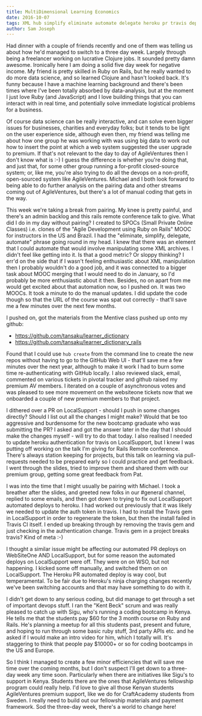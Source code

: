 ```yaml
---
title: MultiDimensional Learning Economics
date: 2016-10-07
tags: XML hub simplify eliminate automate delegate heroku pr travis deploy
author: Sam Joseph
---
```


Had dinner with a couple of friends recently and one of them was telling us about how he'd managed to switch to a three day week. Largely through being a freelancer working on lucrative Clojure jobs.  It sounded pretty damn awesome.  Ironically here I am doing a solid five day week for negative income.  My friend is pretty skilled in Ruby on Rails, but he really wanted to do more data science, and so learned Clojure and hasn't looked back.  It's funny because I have a machine learning background and there's been times where I've been totally absorbed by data-analysis, but at the moment I just love Ruby (and JavaScript) and I love building things that you can interact with in real time, and potentially solve immediate logistical problems for a business.

Of course data science can be really interactive, and can solve even bigger issues for businesses, charities and everyday folks; but it tends to be light on the user experience side, although even then, my friend was telling me about how one group he was working with was using big data to work out how to insert the point at which a web system suggested the user upgrade to premium.  If that's not relevant to the day to day of AgileVentures then I don't know what is :-) I guess the difference is whether you're doing that, and just that, for some other group running a for-profit closed-source system; or, like me, you're also trying to do all the devops on a non-profit, open-sourced system like AgileVentures.  Michael and I both look forward to being able to do further analysis on the pairing data and other streams coming out of AgileVentures, but there's a lot of manual coding that gets in the way.

This week we're taking a break from pairing.  My knee is pretty painful, and there's an admin backlog and this rails remote conference talk to give.  What did I do in my day without pairing?  I created to SPOCs (Small Private Online Classes) i.e. clones of the "Agile Development using Ruby on Rails" MOOC for instructors in the US and Brazil.  I had the "eliminate, simplify, delegate, automate" phrase going round in my head.  I knew that there was an element that I could automate that would involve manipulating some XML archives.  I didn't feel like getting into it. Is that a good metric? Or sloppy thinking?  I err'd on the side that if I wasn't feeling enthusiastic about XML manipulation then I probably wouldn't do a good job, and it was connected to a bigger task about MOOC merging that I would need to do in January, so I'd probably be more enthusiastic about it then.  Besides, no on apart from me would get excited about that automation now, so I pushed on.  It was two MOOCs.  It took a minute to do the manual updates.  I did update the code though so that the URL of the course was spat out correctly - that'll save me a few minutes over the next few months.

I pushed on, got the materials from the Mentive class pushed up onto my github:

* https://github.com/tansaku/learner_dictionary
* https://github.com/tansaku/learner_dictionary_rails

Found that I could use `hub create` from the command line to create the new repos without having to go to the GitHub Web UI - that'll save me a few minutes over the next year, although to make it work I had to burn some time re-authenticating with GitHub locally.  I also reviewed slack, email, commented on various tickets in pivotal tracker and github raised my premium AV members.  I iterated on a couple of asynchronous votes and was pleased to see more movement on the websiteone tickets now that we onboarded a couple of new premium members to that project.

I dithered over a PR on LocalSupport - should I push in some changes directly?  Should I list out all the changes I might make?  Would that be too aggressive and burdensome for the new bootcamp graduate who was submitting the PR?  I asked and got the answer later in the day that I should make the changes myself - will try to do that today.  I also realised I needed to update heroku authentication for travis on LocalSupport, but I knew I was putting off working on the talk I'm giving for Rails Remote conference.  There's always station keeping for projects, but this talk on learning via pull-requests needed to be prepared early so I could practice and get feedback.  I went through the slides, tried to improve them and shared them with our premium group, getting some great feedback from Pat.

I was into the time that I might usually be pairing with Michael.  I took a breather after the slides, and greeted new folks in our #general channel, replied to some emails, and then got down to trying to fix out LocalSupport automated deploys to heroku.  I had worked out previously that it was likely we needed to update the auth token in travis.  I had to install the Travis gem in LocalSupport in order to regenerate the token, but then the install failed in Travis CI itself.  I ended up breaking through by removing the travis gem and just checking in the authentication change.  Travis gem in a project breaks travis?  Kind of meta :-)

I thought a similar issue might be affecting our automated PR deploys on WebSiteOne AND LocalSupport, but for some reason the automated deploys on LocalSupport were off.   They were on on WSO, but not happening.  I kicked some off manually, and switched them on on LocalSupport.  The Heroku PR automated deploy is way cool, but temperamental. To be fair due to Heroku's ninja charging changes recently we've been switching accounts and that may have something to do with it.

I didn't get down to any serious coding, but did manage to get through a set of important devops stuff.  I ran the "Kent Beck" scrum and was really pleased to catch up with Sigu, who's running a coding bootcamp in Kenya.  He tells me that the students pay $60 for the 3 month course on Ruby and Rails.  He's planning a meetup for all this students past, present and future, and hoping to run through some basic ruby stuff, 3rd party APIs etc. and he asked if I would make an intro video for him, which I totally will.  It's staggering to think that people pay $10000+ or so for coding bootcamps in the US and Europe.

So I think I managed to create a few minor efficiencies that will save me time over the coming months, but I don't suspect I'll get down to a three-day week any time soon.  Particularly when there are initiatives like Sigu's to support in Kenya.  Students there are the ones that AgileVentures fellowship program could really help.  I'd love to give all those Kenyan students AgileVentures premium support, like we do for CraftAcademy students from Sweden.  I really need to build out our fellowship materials and payment framework.  Sod the three-day week, there's a world to change here!